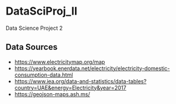 # DataSciProj_II
Data Science Project 2
## Data Sources
- https://www.electricitymap.org/map
- https://yearbook.enerdata.net/electricity/electricity-domestic-consumption-data.html
- https://www.iea.org/data-and-statistics/data-tables?country=UAE&energy=Electricity&year=2017
- https://geojson-maps.ash.ms/
